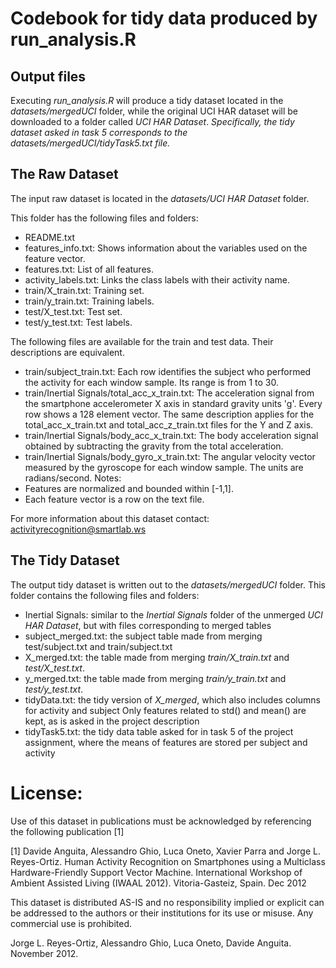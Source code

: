 # Codebook for tidy data produced by run\_analysis.R

## Output files

Executing <i>run_analysis.R</i> will produce a tidy dataset located in the _datasets/mergedUCI_ folder, while the original 
UCI HAR dataset will be downloaded to a folder called _UCI HAR Dataset_.
*Specifically, the tidy dataset asked in task 5 corresponds to the _datasets/mergedUCI/tidyTask5.txt_ file.*

## The Raw Dataset

The input raw dataset is located in the _datasets/UCI HAR Dataset_ folder.

This folder has the following files and folders:
* README.txt
* features\_info.txt: Shows information about the variables used on the feature vector.
* features.txt: List of all features.
* activity\_labels.txt: Links the class labels with their activity name.
* train/X\_train.txt: Training set.
* train/y\_train.txt: Training labels.
* test/X\_test.txt: Test set.
* test/y\_test.txt: Test labels.

The following files are available for the train and test data. Their descriptions are equivalent.

* train/subject\_train.txt: Each row identifies the subject who performed the activity for each window sample. Its range is from 1 to 30.
* train/Inertial Signals/total\_acc\_x\_train.txt: The acceleration signal from the smartphone accelerometer X axis in standard gravity units 'g'. Every row shows a 128 element vector. The same description applies for the total\_acc\_x\_train.txt and total\_acc\_z\_train.txt files for the Y and Z axis.
* train/Inertial Signals/body\_acc\_x\_train.txt: The body acceleration signal obtained by subtracting the gravity from the total acceleration.
* train/Inertial Signals/body\_gyro\_x\_train.txt: The angular velocity vector measured by the gyroscope for each window sample. The units are radians/second.
Notes:
* Features are normalized and bounded within [-1,1].
* Each feature vector is a row on the text file.

For more information about this dataset contact: activityrecognition@smartlab.ws

## The Tidy Dataset

The output tidy dataset is written out to the _datasets/mergedUCI_ folder.
This folder contains the following files and folders:
* Inertial Signals: similar to the <i>Inertial Signals</i> folder of the unmerged _UCI HAR Dataset_, but with files corresponding to merged tables
* subject\_merged.txt: the subject table made from merging test/subject.txt and train/subject.txt
* X\_merged.txt: the table made from merging <i>train/X_train.txt</i> and <i>test/X_test.txt</i>. 
* y\_merged.txt: the table made from merging <i>train/y_train.txt</i> and <i>test/y_test.txt</i>. 
* tidyData.txt: the tidy version of <i>X_merged</i>, which also includes columns for activity and subject Only features related to std() and mean() are kept, as is asked in the project description
* tidyTask5.txt: the tidy data table asked for in task 5 of the project assignment, where the means of features are stored per subject and activity


License:
========
Use of this dataset in publications must be acknowledged by referencing the following publication [1]

[1] Davide Anguita, Alessandro Ghio, Luca Oneto, Xavier Parra and Jorge L. Reyes-Ortiz. Human Activity Recognition on Smartphones using a Multiclass Hardware-Friendly Support Vector Machine. International Workshop of Ambient Assisted Living (IWAAL 2012). Vitoria-Gasteiz, Spain. Dec 2012

This dataset is distributed AS-IS and no responsibility implied or explicit can be addressed to the authors or their institutions for its use or misuse. Any commercial use is prohibited.

Jorge L. Reyes-Ortiz, Alessandro Ghio, Luca Oneto, Davide Anguita. November 2012.

